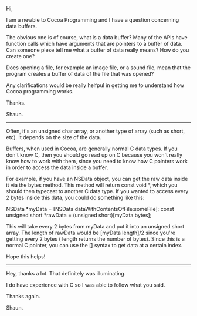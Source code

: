 

Hi,

I am a newbie to Cocoa Programming and I have a question concerning data buffers.

The obvious one is of course, what is a data buffer? Many of the APIs have function calls which have arguments that are pointers to a buffer of data. Can someone plese tell me what a buffer of data really means? How do you create one?

Does opening a file, for example an image file, or a sound file, mean that the program creates a buffer of data of the file that was opened?

Any clarifications would be really helfpul in getting me to understand how Cocoa programming works.

Thanks.

Shaun.

----

Often, it's an     unsigned char array, or another type of array (such as short, etc). It depends on the size of the data.

Buffers, when used in Cocoa, are generally normal C data types. If you don't know C, then you should go read up on C because you won't really know how to work with them, since you need to know how C pointers work in order to access the data inside a buffer.

For example, if you have an NSData object, you can get the raw data inside it via the     bytes method. This method will return     const void *, which you should then typecast to another C data type. If you wanted to access every 2 bytes inside this data, you could do something like this:
    
NSData *myData = [NSData dataWithContentsOfFile:someFile];
const unsigned short *rawData = (unsigned short)[myData bytes];

This will take every 2 bytes from myData and put it into an unsigned short array. The length of rawData would be [myData length]/2 since you're getting every 2 bytes (    length returns the number of bytes). Since this is a normal C pointer, you can use the [] syntax to get data at a certain index.

Hope this helps!

----

Hey, thanks a lot. That definitely was illuminating. 

I do have experience with C so I was able to follow what you said.

Thanks again.

Shaun.
